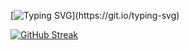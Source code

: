 [![Typing SVG](https://readme-typing-svg.demolab.com?font=Fira+Code&size=19&duration=4998&color=23F726&multiline=true&random=false&width=450&height=200&lines=Hello+hello+there!;My+name+is+Sandrine%2C;A+software+engineer;Who+is+committed+to+do+great+Things!;-----Why%3F;--%3EFor+a+BRIGHT+FUTURE.)](https://git.io/typing-svg)


[![GitHub Streak](https://streak-stats.demolab.com?user=2100032578cse&date_format=j%20M%5B%20Y%5D&background=42A3D5E9)](https://git.io/streak-stats)
